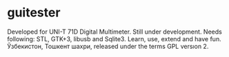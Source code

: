 # guitester
Developed for UNI-T 71D Digital Multimeter.
Still under development.
Needs following:
STL, GTK+3, libusb and Sqlite3.
Learn, use, extend and have fun.
Ўзбекистон, Тошкент шахри, released under the terms GPL versıon 2.

